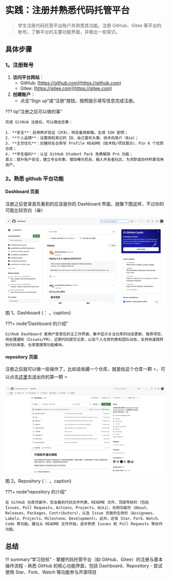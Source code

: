# 实践：注册并熟悉代码托管平台

> 学生注册代码托管平台账户并熟悉其功能。注册 GitHub、Gitee 等平台的账号。了解平台的主要功能界面，并做出一些常识。

## 具体步骤

### 1。注册账号

1. **访问平台网站**：
   - GitHub: [https://github.com](https://github.com)
   - Gitee: [https://gitee.com](https://gitee.com)
2. **创建账户**：
   - 点击“Sign up”或“注册”按钮，按照提示填写信息完成注册。

??? tip“注册之后可以做的事”

    完成 GitHub 注册后，可以做这些事：  

    1. **安全**：启用两步验证（2FA），绑定备用邮箱，生成 SSH 密钥；  
    2. **个人品牌**：设置简短易记的 ID、自己喜欢头像、技术向简介（Bio）；  
    3. **主页优化**：创建同名仓库写 Profile README（技术栈/项目展示），Pin 6 个优质仓库；  
    4. **学生福利**：认证 GitHub Student Pack 免费解锁 Pro 功能；  
    意义：提升账户安全，建立专业形象，增加曝光机会，融入开发者社区，为求职或协作积累信用资产。

### 2。熟悉 github 平台功能

#### Dashboard 页面

注册之后登录首先看到的应该是你的 Dashboard 界面，就像下图这样，不过你的可能比较空白（😁）

![Dashboard](../../../assets/Dashborad.png)

图 1。Dashboard
{： 。caption}

???+ node“Dashboard 的介绍”

    GitHub Dashboard 是用户登录后的主工作界面，集中显示关注仓库的动态更新、推荐项目、待处理通知（Issues/PR）、近期代码提交记录，以及个人仓库列表和团队动态，支持快速跳转到代码审查、仓库管理等功能模块。

#### repository 页面

注册之后就可以做一些操作了，比如说收藏一个仓库，就是给这个仓库一颗 ⭐️，可以点击[这里](https://github.com/hust-open-atom-club/intro2oss)去送出你的第一颗 ⭐️

![repository](../../../assets/repo.png)

图 2。Repository
{： 。caption}

???+ node“repository 的介绍”

    在 GitHub 仓库页面中，您会看到代码文件列表、README 文件、顶部导航栏（包括 Issues、Pull Requests、Actions、Projects、Wiki）、右侧功能栏（About、Releases、Packages、Contributors），以及 Issue 页面的左侧栏（Assignees、Labels、Projects、Milestone、Development）。此外，还有 Star、Fork、Watch、Code 等功能。建议从 README 文件开始，逐步熟悉 Issues 和 Pull Requests 等协作功能。

## 总结

!!! summary“学习目标”
    - 掌握代码托管平台（如 GitHub、Gitee）的注册与基本操作流程
    - 熟悉 GitHub 的核心功能界面，包括 Dashboard、Repository
    - 尝试使用 Star、Fork、Watch 等功能参与开源项目
